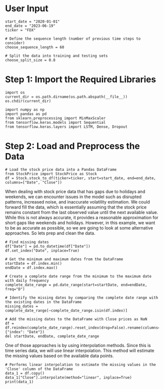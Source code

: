 # User Input
```
start_date = "2020-01-01"
end_date = "2023-06-19"
ticker = "FDX" 

# Define the sequence length (number of previous time steps to consider)
choose_sequence_length = 60

# Split the data into training and testing sets
choose_split_size = 0.8
```
# Step 1: Import the Required Libraries 
```
import os
current_dir = os.path.dirname(os.path.abspath(__file__))
os.chdir(current_dir)

import numpy as np
import pandas as pd
from sklearn.preprocessing import MinMaxScaler
from tensorflow.keras.models import Sequential
from tensorflow.keras.layers import LSTM, Dense, Dropout

```
# Step 2: Load and Preprocess the Data
```
# Load the stock price data into a Pandas DataFrame
from StockPrice import StockPrice as Stock
df = Stock.stock_to_df(ticker=ticker, start=start_date, end=end_date, columns=["Date", "Close"])
```
When dealing with stock price data that has gaps due to holidays and
weekends, we can encounter issues in the model such as disrupted patterns,
increased noise, and inaccurate volatility estimation. We could forward
fill the data, which is essentially assuming that the stock price remains
constant from the last observed value until the next available value.
While this is not always accurate, it provides a reasonable approximation
for short gaps like weekends and holidays. However, in this example, we
want to be as accurate as possible, so we are going to look at some
alternative approaches. So lets prep and clean the data.


```
# Find missing dates
df["Date"] = pd.to_datetime(df["Date"])
df.set_index("Date", inplace=True)

# Get the minimum and maximum dates from the DataFrame
startDate = df.index.min()
endDate = df.index.max()

# Create a complete date range from the minimum to the maximum date with daily frequency
complete_date_range = pd.date_range(start=startDate, end=endDate, freq="D")

# Identify the missing dates by comparing the complete date range with the existing dates in the DataFrame
missing_dates = complete_date_range[~complete_date_range.isin(df.index)]

# Add the missing dates to the DataFrame with Close prices as NaN
df = df.reindex(complete_date_range).reset_index(drop=False).rename(columns={"index": "Date"})
del startDate, endDate, complete_date_range

```
One of those approaches is by using interpolation
methods. Since this is time series data, we will use linear interpolation.
This method will estimate the missing values based on the available data points.

```
# Performs linear interpolation to estimate the missing values in the 'Close' column of the DataFrame
data_1 = df.copy()
data_1["Close"].interpolate(method="linear", inplace=True)
print(data_1)
```




